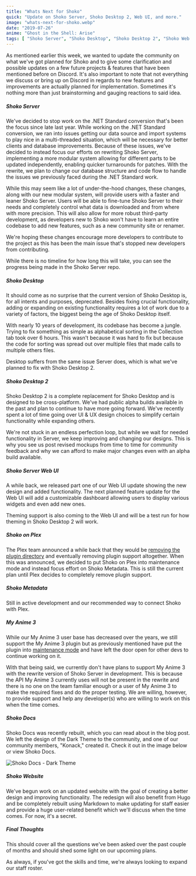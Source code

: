 ```yaml
---
title: "Whats Next for Shoko"
quick: "Update on Shoko Server, Shoko Desktop 2, Web UI, and more."
image: "whats-next-for-shoko.webp"
date: "2019-07-26"
anime: "Ghost in the Shell: Arise"
tags: [ "Shoko Server", "Shoko Desktop", "Shoko Desktop 2", "Shoko Web UI", "Shoko on Plex", "Shoko Metadata", "My Anime 3", "Shoko Docs", "Website"]
---
```


As mentioned earlier this week, we wanted to update the community on what we've got planned for Shoko and to give some
clarification and possible updates on a few future projects & features that have been mentioned before on Discord. It's
also important to note that not everything we discuss or bring up on Discord in regards to new features and improvements
are actually planned for implementation. Sometimes it's nothing more than just brainstorming and gauging reactions to
said idea.

##### Shoko Server

We've decided to stop work on the .NET Standard conversion that's been the focus since late last year. While working on
the .NET Standard conversion, we ran into issues getting our data source and import systems to play nice in a
multi-threaded situation, which will be necessary for better clients and database improvements. Because of these issues,
we've decided to instead focus our efforts on rewriting Shoko Server, implementing a more modular system allowing for
different parts to be updated independently, enabling quicker turnarounds for patches. With the rewrite, we plan to
change our database structure and code flow to handle the issues we previously faced during the .NET Standard work.

While this may seem like a lot of under-the-hood changes, these changes, along with our new modular system, will provide
users with a faster and leaner Shoko Server. Users will be able to fine-tune Shoko Server to their needs and completely
control what data is downloaded and from where with more precision. This will also allow for more robust third-party
development, as developers new to Shoko won't have to learn an entire codebase to add new features, such as a new
community site or renamer.

We're hoping these changes encourage more developers to contribute to the project as this has been the main issue that's
stopped new developers from contributing.

While there is no timeline for how long this will take, you can see the progress being made in the Shoko Server repo.

##### Shoko Desktop

It should come as no surprise that the current version of Shoko Desktop is, for all intents and purposes, deprecated.
Besides fixing crucial functionality, adding or expanding on existing functionality requires a lot of work due to a
variety of factors, the biggest being the age of Shoko Desktop itself.

With nearly 10 years of development, its codebase has become a jungle. Trying to fix something as simple as alphabetical
sorting in the Collection tab took over 6 hours. This wasn't because it was hard to fix but because the code for sorting
was spread out over multiple files that made calls to multiple others files.

Desktop suffers from the same issue Server does, which is what we've planned to fix with Shoko Desktop 2.

##### Shoko Desktop 2

Shoko Desktop 2 is a complete replacement for Shoko Desktop and is designed to be cross-platform. We've had public alpha
builds available in the past and plan to continue to have more going forward. We've recently spent a lot of time going
over UI & UX design choices to simplify certain functionality while expanding others.

We're not stuck in an endless perfection loop, but while we wait for needed functionality in Server, we keep improving
and changing our designs. This is why you see us post revised mockups from time to time for community feedback and why
we can afford to make major changes even with an alpha build available.

##### Shoko Server Web UI

A while back, we released part one of our Web UI update showing the new design and added functionality. The next planned
feature update for the Web UI will add a customizable dashboard allowing users to display various widgets and even add
new ones.

Theming support is also coming to the Web UI and will be a test run for how theming in Shoko Desktop 2 will work.

##### Shoko on Plex

The Plex team announced a while back that they would
be [removing the plugin directory](https://www.plex.tv/blog/subtitles-and-sunsets-big-improvements-little-housekeeping/)
and eventually removing plugin support altogether. When this was announced, we decided to put Shoko on Plex into
maintenance mode and instead focus effort on Shoko Metadata. This is still the current plan until Plex decides to
completely remove plugin support.

##### Shoko Metadata

Still in active development and our recommended way to connect Shoko with Plex.

##### My Anime 3

While our My Anime 3 user base has decreased over the years, we still support the My Anime 3 plugin but as previously
mentioned have put the plugin into [maintenance mode](https://shokoanime.com/blog/my-anime-3-version-3-7-2-released/)
and have left the door open for other devs to continue working on it.

With that being said, we currently don't have plans to support My Anime 3 with the rewrite version of Shoko Server in
development. This is because the API My Anime 3 currently uses will not be present in the rewrite and there is no one on
the team familiar enough or a user of My Anime 3 to make the required fixes and do the proper testing. We are willing,
however, to provide support and help any developer(s) who are willing to work on this when the time comes.

##### Shoko Docs

Shoko Docs was recently rebuilt, which you can read about in the blog post. We left the design of the Dark Theme to the
community, and one of our community members, "Konack," created it. Check it out in the image below or view Shoko Docs.

![Shoko Docs - Dark Theme](/images/blog/whats-next-for-shoko-docs-dark-theme.webp)

##### Shoko Website

We've begun work on an updated website with the goal of creating a better design and improving functionality. The
redesign will also benefit from Hugo and be completely rebuilt using Markdown to make updating for staff easier and
provide a huge user-related benefit which we'll discuss when the time comes. For now, it's a secret.

##### Final Thoughts

This should cover all the questions we've been asked over the past couple of months and should shed some light on our
upcoming plans.

As always, if you've got the skills and time, we're always looking to expand our staff roster.
